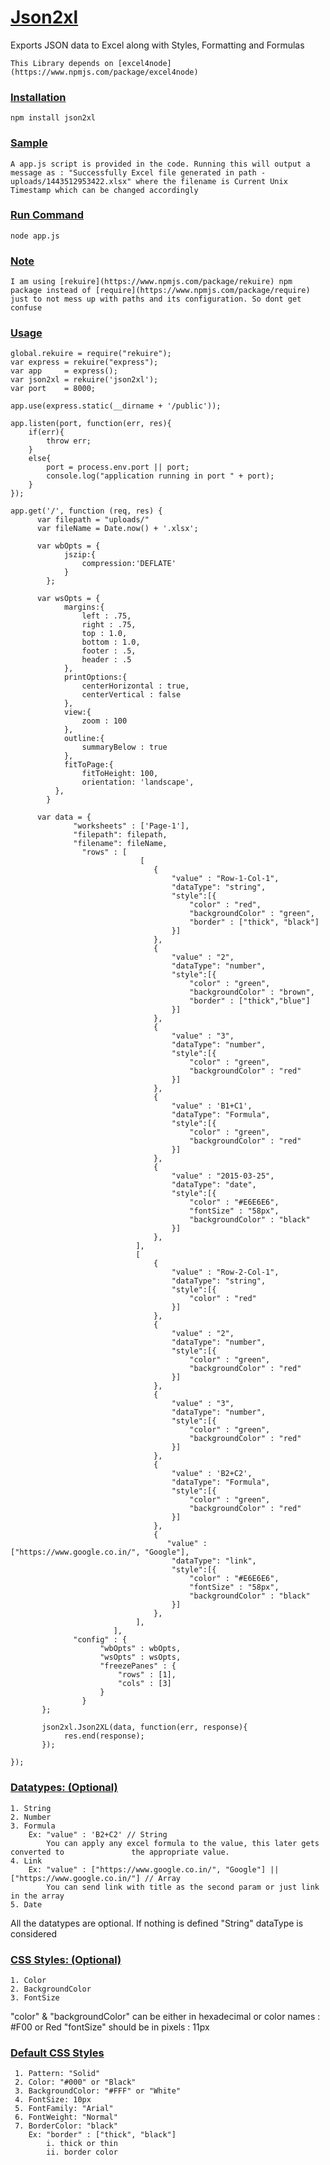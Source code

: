 # [Json2xl](https://github.com/hansiemithun/json2xl#json2xl "Json2xl")
Exports JSON data to Excel along with Styles, Formatting and Formulas

  	This Library depends on [excel4node](https://www.npmjs.com/package/excel4node)
 
### [Installation](#installation)
    npm install json2xl

### [Sample](#sample)
	A app.js script is provided in the code. Running this will output a message as : "Successfully Excel file generated in path - uploads/1443512953422.xlsx" where the filename is Current Unix Timestamp which can be changed accordingly

### [Run Command](#run-command)
    node app.js

### [Note](#note)
	I am using [rekuire](https://www.npmjs.com/package/rekuire) npm package instead of [require](https://www.npmjs.com/package/require) just to not mess up with paths and its configuration. So dont get confuse
    
### [Usage](#usage)
 
    global.rekuire = require("rekuire");
    var express = rekuire("express");
    var app 	= express();
    var json2xl = rekuire('json2xl');
    var port    = 8000; 
    
    app.use(express.static(__dirname + '/public'));
    
    app.listen(port, function(err, res){
        if(err){
            throw err;
        }
        else{
            port = process.env.port || port;
            console.log("application running in port " + port);     
        }
    });
    
    app.get('/', function (req, res) {
          var filepath = "uploads/"
          var fileName = Date.now() + '.xlsx';
          
          var wbOpts = {
                jszip:{
                    compression:'DEFLATE'
                }
            };
    
          var wsOpts = {
                margins:{
                    left : .75,
                    right : .75,
                    top : 1.0,
                    bottom : 1.0,
                    footer : .5,
                    header : .5
                },
                printOptions:{
                    centerHorizontal : true,
                    centerVertical : false
                },
                view:{
                    zoom : 100
                },
                outline:{
                    summaryBelow : true
                },
                fitToPage:{
                    fitToHeight: 100,
                    orientation: 'landscape',
              },
            }
    
          var data = {
                  "worksheets" : ['Page-1'],                 
                  "filepath": filepath,
                  "filename": fileName,                  
                    "rows" : [
                                 [
                                    {   
                                        "value" : "Row-1-Col-1",
                                        "dataType": "string",
                                        "style":[{
                                            "color" : "red",
                                            "backgroundColor" : "green",
                                            "border" : ["thick", "black"]
                                        }]                                       
                                    },
                                    {   
                                        "value" : "2", 
                                        "dataType": "number",
                                        "style":[{
                                            "color" : "green",
                                            "backgroundColor" : "brown",
                                            "border" : ["thick","blue"]
                                        }]
                                    },
                                    {   
                                        "value" : "3", 
                                        "dataType": "number",
                                        "style":[{
                                            "color" : "green",
                                            "backgroundColor" : "red"
                                        }]
                                    },
                                    {   
                                        "value" : 'B1+C1', 
                                        "dataType": "Formula",
                                        "style":[{
                                            "color" : "green",
                                            "backgroundColor" : "red"
                                        }]
                                    },
                                    {   
                                        "value" : "2015-03-25", 
                                        "dataType": "date",
                                        "style":[{
                                            "color" : "#E6E6E6",
                                            "fontSize" : "58px",
                                            "backgroundColor" : "black"
                                        }]
                                    },
                                ],
                                [
                                    {   
                                        "value" : "Row-2-Col-1",
                                        "dataType": "string",
                                        "style":[{
                                            "color" : "red"    
                                        }]
                                    },
                                    {   
                                        "value" : "2", 
                                        "dataType": "number",
                                        "style":[{
                                            "color" : "green",
                                            "backgroundColor" : "red"                                            
                                        }]
                                    },
                                    {   
                                        "value" : "3", 
                                        "dataType": "number",
                                        "style":[{
                                            "color" : "green",
                                            "backgroundColor" : "red"
                                        }]
                                    },
                                    {   
                                        "value" : 'B2+C2', 
                                        "dataType": "Formula",
                                        "style":[{
                                            "color" : "green",
                                            "backgroundColor" : "red"
                                        }]
                                    },
                                    {   
                                       "value" : ["https://www.google.co.in/", "Google"], 
                                        "dataType": "link",
                                        "style":[{
                                            "color" : "#E6E6E6",
                                            "fontSize" : "58px",
                                            "backgroundColor" : "black"
                                        }]
                                    },
                                ],
                           ],                    
                  "config" : { 
                        "wbOpts" : wbOpts,
                        "wsOpts" : wsOpts,
                        "freezePanes" : {
                            "rows" : [1],
                            "cols" : [3]
                        }
                    }
           };
    
           json2xl.Json2XL(data, function(err, response){
                res.end(response);
           });
    
    });

 
### [Datatypes: (Optional)](#datatypes-optional)
    1. String 
    2. Number 
    3. Formula
    	Ex: "value" : 'B2+C2' // String
           	You can apply any excel formula to the value, this later gets converted to               the appropriate value.                       
    4. Link
    	Ex: "value" : ["https://www.google.co.in/", "Google"] ||                                               ["https://www.google.co.in/"] // Array
        	You can send link with title as the second param or just link in the array
    5. Date

All the datatypes are optional. If nothing is defined "String" dataType is considered

### [CSS Styles: (Optional)](#css-styles)
    1. Color
    2. BackgroundColor
    3. FontSize
  
 "color" & "backgroundColor" can be either in hexadecimal or color names : #F00 or Red
 "fontSize" should be in pixels : 11px
 
 ### [Default CSS Styles](#default-css-styles)
 
     1. Pattern: "Solid"
     2. Color: "#000" or "Black"
     3. BackgroundColor: "#FFF" or "White"
     4. FontSize: 10px 
     5. FontFamily: "Arial" 
     6. FontWeight: "Normal"
     7. BorderColor: "black"
        Ex: "border" : ["thick", "black"]
            i. thick or thin
            ii. border color
         
     
